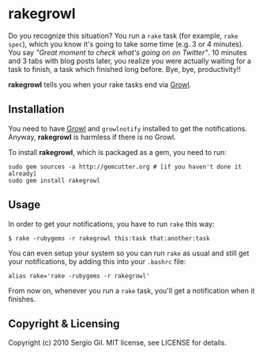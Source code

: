 # rakegrowl

Do you recognize this situation? You run a `rake` task (for example, `rake spec`), which you know it's going to take some time (e.g. 3 or 4 minutes). You say _"Great moment to check what's going on on Twitter"_. 10 minutes and 3 tabs with blog posts later, you realize you were actually waiting for a task to finish, a task which finished long before. Bye, bye, productivity!!

**rakegrowl** tells you when your rake tasks end via [Growl](http://growl.info/).

## Installation

You need to have [Growl](http://growl.info/) and `growlnotify` installed to get the notifications. Anyway, **rakegrowl** is harmless if there is no Growl.

To install **rakegrowl**, which is packaged as a gem, you need to run:

    sudo gem sources -a http://gemcutter.org # [if you haven't done it already]
    sudo gem install rakegrowl
  
## Usage

In order to get your notifications, you have to run `rake` this way:

    $ rake -rubygems -r rakegrowl this:task that:another:task

You can even setup your system so you can run `rake` as usual and still get your notifications, by adding this into your `.bashrc` file:

    alias rake='rake -rubygems -r rakegrowl'
    
From now on, whenever you run a `rake` task, you'll get a notification when it finishes.

## Copyright & Licensing

Copyright (c) 2010 Sergio Gil. MIT license, see LICENSE for details.

